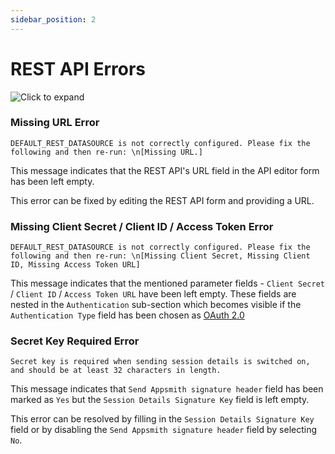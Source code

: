 ```yaml
---
sidebar_position: 2
---
```

# REST API Errors

![Click to expand](/img/api_error.png)

### Missing URL Error

```
DEFAULT_REST_DATASOURCE is not correctly configured. Please fix the following and then re-run: \n[Missing URL.]
```

This message indicates that the REST API's URL field in the API editor form has been left empty.

This error can be fixed by editing the REST API form and providing a URL.

### Missing Client Secret / Client ID / Access Token Error

```
DEFAULT_REST_DATASOURCE is not correctly configured. Please fix the following and then re-run: \n[Missing Client Secret, Missing Client ID, Missing Access Token URL]
```

This message indicates that the mentioned parameter fields - `Client Secret` / `Client ID` / `Access Token URL` have been left empty. These fields are nested in the `Authentication` sub-section which becomes visible if the `Authentication Type` field has been chosen as [OAuth 2.0](/reference/datasources/authenticated-api)

### Secret Key Required Error

```
Secret key is required when sending session details is switched on, and should be at least 32 characters in length.
```

This message indicates that `Send Appsmith signature header` field has been marked as `Yes` but the `Session Details Signature Key` field is left empty.

This error can be resolved by filling in the `Session Details Signature Key` field or by disabling the `Send Appsmith signature header` field by selecting `No`.
